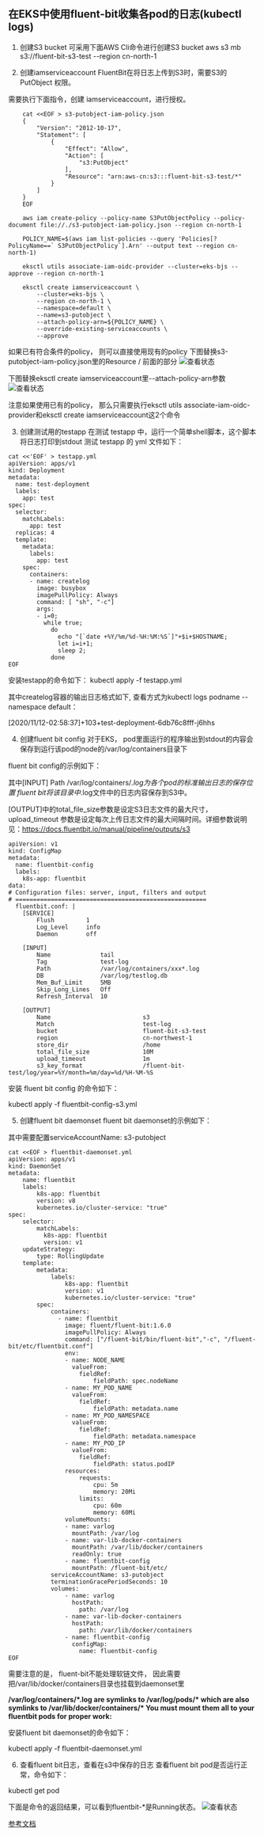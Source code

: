 ## 在EKS中使用fluent-bit收集各pod的日志(kubectl logs)

1. 创建S3 bucket
可采用下面AWS Cli命令进行创建S3 bucket
aws s3 mb s3://fluent-bit-s3-test --region cn-north-1

2. 创建iamserviceaccount
FluentBit在将日志上传到S3时，需要S3的 PutObject 权限。

需要执行下面指令，创建 iamserviceaccount，进行授权。

```
    cat <<EOF > s3-putobject-iam-policy.json
    {
        "Version": "2012-10-17",
        "Statement": [
            {
                "Effect": "Allow",
                "Action": [
                    "s3:PutObject"
                ],
                "Resource": "arn:aws-cn:s3:::fluent-bit-s3-test/*"
            }
        ]
    }
    EOF
    
    aws iam create-policy --policy-name S3PutObjectPolicy --policy-document file://./s3-putobject-iam-policy.json --region cn-north-1
    
    POLICY_NAME=$(aws iam list-policies --query 'Policies[?PolicyName==` S3PutObjectPolicy`].Arn' --output text --region cn-north-1)
    
    eksctl utils associate-iam-oidc-provider --cluster=eks-bjs --approve --region cn-north-1
    
    eksctl create iamserviceaccount \
        --cluster=eks-bjs \
        --region cn-north-1 \
        --namespace=default \
        --name=s3-putobject \
        --attach-policy-arn=${POLICY_NAME} \
        --override-existing-serviceaccounts \
        --approve

```


如果已有符合条件的policy， 则可以直接使用现有的policy
下图替换s3-putobject-iam-policy.json里的Resource / 前面的部分
![查看状态](/images/2.jpg)

下图替换eksctl create iamserviceaccount里--attach-policy-arn参数
![查看状态](/images/1.png)

注意如果使用已有的policy， 那么只需要执行eksctl utils associate-iam-oidc-provider和eksctl create iamserviceaccount这2个命令


3. 创建测试用的testapp
在测试 testapp 中，运行一个简单shell脚本，这个脚本将日志打印到stdout
测试 testapp 的 yml 文件如下：

```
cat <<'EOF' > testapp.yml
apiVersion: apps/v1
kind: Deployment
metadata:
  name: test-deployment
  labels:
    app: test
spec:
  selector:
    matchLabels:
      app: test
  replicas: 4
  template:
    metadata:
      labels:
        app: test
    spec:
      containers:
      - name: createlog
        image: busybox
        imagePullPolicy: Always
        command: [ "sh", "-c"]
        args:
        - i=0;
          while true; 
            do
              echo "[`date +%Y/%m/%d-%H:%M:%S`]"+$i+$HOSTNAME;
              let i=i+1; 
              sleep 2;
            done
EOF
```
安装testapp的命令如下：
kubectl apply -f testapp.yml

其中createlog容器的输出日志格式如下, 查看方式为kubectl logs podname --namespace default：

[2020/11/12-02:58:37]+103+test-deployment-6db76c8fff-j6hhs


4. 创建fluent bit config
对于EKS， pod里面运行的程序输出到stdout的内容会保存到运行该pod的node的/var/log/containers目录下

fluent bit config的示例如下：

其中[INPUT] Path /var/log/containers/*.log为各个pod的标准输出日志的保存位置 fluent bit将该目录中*.log文件中的日志内容保存到S3中。

[OUTPUT]中的total_file_size参数是设定S3日志文件的最大尺寸，upload_timeout 参数是设定每次上传日志文件的最大间隔时间。详细参数说明见：https://docs.fluentbit.io/manual/pipeline/outputs/s3

```
apiVersion: v1
kind: ConfigMap
metadata:
  name: fluentbit-config
  labels:
    k8s-app: fluentbit
data:
# Configuration files: server, input, filters and output
# ======================================================
  fluentbit.conf: |
    [SERVICE]
        Flush         1
        Log_Level     info
        Daemon        off

    [INPUT]
        Name              tail
        Tag               test-log
        Path              /var/log/containers/xxx*.log
        DB                /var/log/testlog.db
        Mem_Buf_Limit     5MB
        Skip_Long_Lines   Off
        Refresh_Interval  10

    [OUTPUT]
        Name                          s3
        Match                         test-log
        bucket                        fluent-bit-s3-test
        region                        cn-northwest-1
        store_dir                     /home
        total_file_size               10M
        upload_timeout                1m
        s3_key_format                 /fluent-bit-test/log/year=%Y/month=%m/day=%d/%H-%M-%S
```

安装 fluent bit config 的命令如下：

kubectl apply -f fluentbit-config-s3.yml

5. 创建fluent bit daemonset
fluent bit daemonset的示例如下：

其中需要配置serviceAccountName: s3-putobject


```
cat <<EOF > fluentbit-daemonset.yml
apiVersion: apps/v1
kind: DaemonSet
metadata:
    name: fluentbit
    labels:
        k8s-app: fluentbit
        version: v8
        kubernetes.io/cluster-service: "true"
spec:
    selector:
        matchLabels:
          k8s-app: fluentbit
          version: v1
    updateStrategy:
        type: RollingUpdate
    template:
        metadata:
            labels:
                k8s-app: fluentbit
                version: v1
                kubernetes.io/cluster-service: "true"
        spec:
            containers:
              - name: fluentbit
                image: fluent/fluent-bit:1.6.0
                imagePullPolicy: Always
                command: ["/fluent-bit/bin/fluent-bit","-c", "/fluent-bit/etc/fluentbit.conf"]
                env:
                - name: NODE_NAME
                  valueFrom:
                    fieldRef:
                        fieldPath: spec.nodeName
                - name: MY_POD_NAME
                  valueFrom:
                    fieldRef:
                        fieldPath: metadata.name
                - name: MY_POD_NAMESPACE
                  valueFrom:
                    fieldRef:
                        fieldPath: metadata.namespace
                - name: MY_POD_IP
                  valueFrom:
                    fieldRef:
                        fieldPath: status.podIP
                resources:
                    requests:
                        cpu: 5m
                        memory: 20Mi
                    limits:
                        cpu: 60m
                        memory: 60Mi
                volumeMounts:
                - name: varlog
                  mountPath: /var/log
                - name: var-lib-docker-containers
                  mountPath: /var/lib/docker/containers
                  readOnly: true
                - name: fluentbit-config
                  mountPath: /fluent-bit/etc/
            serviceAccountName: s3-putobject
            terminationGracePeriodSeconds: 10
            volumes:
                - name: varlog
                  hostPath:
                    path: /var/log
                - name: var-lib-docker-containers
                  hostPath:
                    path: /var/lib/docker/containers
                - name: fluentbit-config
                  configMap:
                    name: fluentbit-config
EOF

```

需要注意的是， fluent-bit不能处理软链文件， 因此需要把/var/lib/docker/containers目录也挂载到daemonset里

<b>
/var/log/containers/*.log are symlinks to /var/log/pods/* which are also symlinks to /var/lib/docker/containers/*
You must mount them all to your fluentbit pods for proper work:
</b>

安装fluent bit daemonset的命令如下：

kubectl apply -f fluentbit-daemonset.yml


6. 查看fluent bit日志，查看在s3中保存的日志
查看fluent bit pod是否运行正常，命令如下：

kubectl get pod

下面是命令的返回结果，可以看到fluentbit-*是Running状态。
![查看状态](/images/3.jpg)


[参考文档](https://aws.amazon.com/cn/blogs/china/scheme-of-using-fluent-bit-in-eks-to-collect-application-logs-and-save-them-in-s3/)